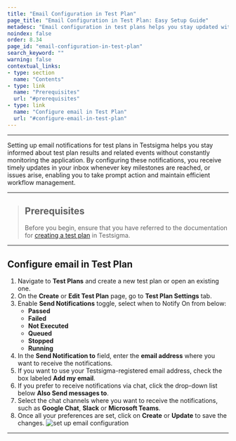 ```yaml
---
title: "Email Configuration in Test Plan"
page_title: "Email Configuration in Test Plan: Easy Setup Guide"
metadesc: "Email configuration in test plans helps you stay updated with test results. Follow this simple guide to set up notifications for efficient workflow management."
noindex: false
order: 8.34
page_id: "email-configuration-in-test-plan"
search_keyword: ""
warning: false
contextual_links:
- type: section
  name: "Contents" 
- type: link
  name: "Prerequisites"
  url: "#prerequisites"  
- type: link
  name: "Configure email in Test Plan"
  url: "#configure-email-in-test-plan"
---
```


---

Setting up email notifications for test plans in Testsigma helps you stay informed about test plan results and related events without constantly monitoring the application. By configuring these notifications, you receive timely updates in your inbox whenever key milestones are reached, or issues arise, enabling you to take prompt action and maintain efficient workflow management. 

---

> ## **Prerequisites**
>
> Before you begin, ensure that you have referred to the documentation for  [creating a test plan](https://testsigma.com/docs/test-management/test-plans/overview/) in Testsigma.

---

## **Configure email in Test Plan**

1. Navigate to **Test Plans** and create a new test plan or open an existing one.
2. On the **Create** or **Edit Test Plan** page, go to **Test Plan Settings** tab.
3. Enable **Send Notifications** toggle, select when to Notify On from below:
    - **Passed**
    - **Failed**
    - **Not Executed**
    - **Queued**
    - **Stopped**
    - **Running**
4. In the **Send Notification to** field, enter the **email address** where you want to receive the notifications.
5. If you want to use your Testsigma-registered email address, check the box labeled **Add my email**.
6. If you prefer to receive notifications via chat, click the drop-down list below **Also Send messages to**.
7. Select the chat channels where you want to receive the notifications, such as **Google Chat**, **Slack** or **Microsoft Teams**.
8. Once all your preferences are set, click on **Create** or **Update** to save the changes. ![set up email configuration](https://s3.amazonaws.com/static-docs.testsigma.com/new_images/projects/applications/email_configuration_test_plan.gif)

---